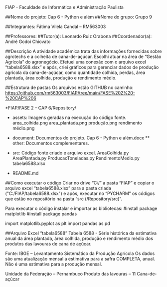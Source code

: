 FIAP - Faculdade de Informática e Administração Paulista


##Nome do projeto:  Cap 6 - Python e além
##Nome do grupo: Grupo 9

##Integrantes: Fátima Vilela Candal – RM563003

##Professores:
##Tutor(a): Leonardo Ruiz Orabona
##Coordenador(a): André Godoi Chiovato

##Descrição
A atividade acadêmica trata das informações fornecidas sobre agrotechs e a colheita de cana-de-açúcar. Escolhi atuar na área de “Gestão Agrícola” do agronegócio. 
Efetuei uma conexão com o arquivo excel “tabela6588.xlsx” e após, criei gráficos para gerenciar dados de produção agrícola da cana-de-açúcar, como quantidade colhida, perdas, área plantada, área colhida, produção e rendimento médio.

##Estrutura de pastas
Os arquivos estão GITHUB no caminho:
https://github.com/rm563003/FIAP/tree/main/FASE%202%20-%20CAP%206

*FIAP/FASE 2 – CAP 6/Repository/

* assets: Imagens geradas na execução do código fonte.
area_colhida.png
area_plantada.png
produção.png
rendimento médio.png

* document: Documentos do projeto. 
Cap 6 - Python e além.docx
       ** other: Documentos complementares.

* src: Código fonte criado e arquivo excel.
AreaColhida.py
AreaPlantada.py
ProducaoToneladas.py
RendimentoMedio.py
tabela6588.xlsx 

* README.md

##Como executar o código
Criar no drive “C:/” a pasta “FIAP” e copiar o arquivo excel “tabela6588.xlsx” para a pasta criada ("C:/FIAP/tabela6588.xlsx") e após, executar no “PYCHARM” os códigos que estão no repositório na pasta “src (/Repository/src)”.

Para executar o código instalar e importar as bibliotecas:
#install package matplotlib
#install package pandas

import matplotlib.pyplot as plt
import pandas as pd



##Arquivo Excel “tabela6588”
Tabela 6588 - Série histórica da estimativa anual da área plantada, área colhida, produção e rendimento médio dos produtos das lavouras de cana de açúcar.

Fonte: IBGE – Levantamento Sistemático da Produção Agrícola
Os dados são uma atualização mensal a estimativa para a safra COMPLETA, anual. Não é uma estimativa para a produção mensal.

Unidade da Federação – Pernambuco
Produto das lavouras – 11 Cana-de-açúcar 

